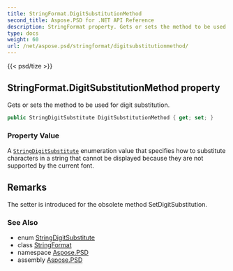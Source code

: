 ```yaml
---
title: StringFormat.DigitSubstitutionMethod
second_title: Aspose.PSD for .NET API Reference
description: StringFormat property. Gets or sets the method to be used for digit substitution
type: docs
weight: 60
url: /net/aspose.psd/stringformat/digitsubstitutionmethod/
---
```

{{< psd/tize >}}
## StringFormat.DigitSubstitutionMethod property

Gets or sets the method to be used for digit substitution.

```csharp
public StringDigitSubstitute DigitSubstitutionMethod { get; set; }
```

### Property Value

A [`StringDigitSubstitute`](../../stringdigitsubstitute/) enumeration value that specifies how to substitute characters in a string that cannot be displayed because they are not supported by the current font.

## Remarks

The setter is introduced for the obsolete method SetDigitSubstitution.

### See Also

* enum [StringDigitSubstitute](../../stringdigitsubstitute/)
* class [StringFormat](../)
* namespace [Aspose.PSD](../../stringformat/)
* assembly [Aspose.PSD](../../../)


